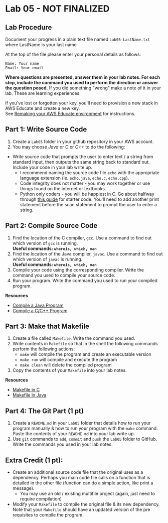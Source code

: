 # Lab 05 - NOT FINALIZED

## Lab Procedure
Document your progress in a plain text file named `Lab05-LastName.txt`  
where LastName is your last name

At the top of the file please enter your personal details as follows:
```
Name: Your name
Email: Your email

```

**Where questions are presented, answer them in your lab notes.  For each step, include the command you used to perform the direction or answer the question posed.**  If you did something "wrong" make a note of it in your lab.  These are learning experiences.

If you've lost or forgotten your key, you'll need to provision a new stack in AWS Educate and create a new key.  
See [Remaking your AWS Educate environment](../../..) for instructions.

## Part 1: Write Source Code
1. Create a `Lab05` folder in your github repository in your AWS account. 
2. You may choose *Java* or *C* or *C++* to do the following:
* Write source code that prompts the user to enter text / a string from standard input, then outputs the same string back to standard out.  Include your code in your lab write up.
    * I recommend naming the source code file `echo` with the appropriate language extension (ie. `echo.java`, `echo.c`, `echo.cpp`).
    * Code integrity does not matter - you may work together or use things found on the internet or textbooks.
    * Python only coders - you will be happiest in C.  Go about halfway through [this guide](https://www.geeksforgeeks.org/strings-in-c-2/) for starter code.  You'll need to add another print statement before the scan statement to prompt the user to enter a string. 

## Part 2: Compile Source Code
1. Find the location of the C compiler, `gcc`.  Use a command to find out which version of `gcc` is running.  
**Useful commands: `whereis, which, man`**
2. Find the location of the Java compiler, `javac`.  Use a command to find out which version of `javac` is running.  
**Useful commands: `whereis, which, man`**
3. Compile your code using the corresponding compiler.  Write the command you used to compile your source code.
4. Run your program.  Write the command you used to run your compiled program.  

**Resources**
* [Compile a Java Program](https://beginnersbook.com/2013/05/first-java-program/)
* [Compile a C/C++ Program](https://www3.ntu.edu.sg/home/ehchua/programming/cpp/gcc_make.html)

## Part 3: Make that Makefile
1. Create a file called `Makefile`.  Write the command you used.
2. Write contents in `Makefile` so that in the shell the following commands perform the following actions:
    * `make` will compile the program and create an executable version
    * `make run` will compile and execute the program
    * `make clean` will delete the compiled program
3. Copy the contents of your `Makefile` into your lab notes.

**Resources**
* [Makefile in C](https://www.cs.swarthmore.edu/~newhall/unixhelp/howto_makefiles.html#C)
* [Makefile in Java](https://www.cs.swarthmore.edu/~newhall/unixhelp/howto_makefiles.html#java)

## Part 4: The Git Part (1 pt)
1. Create a `README.md` in your `Lab05` folder that details how to run your program manually & how to run your program with the `make` command.  Paste the contents of your `README.md` into your lab write up.
2. Use `git` commands to `add`, `commit` and `push` the `Lab05` folder to GitHub.  Write the commands you used in your lab notes.

## Extra Credit (1 pt): 
* Create an additional source code file that the original uses as a dependency.  Perhaps you main code file calls on a function that is detailed in the other file (function can do a simple action, like print a message).
    * You may use an old / existing multifile project (again, just need to require compilation)
* Modify your `Makefile` to compile the original file & its new dependency.  Note that your `Makefile` should have an updated version of the pre requisites to compile the program.